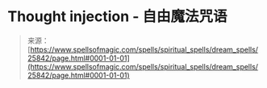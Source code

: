<!--yml

category: 未分类

date: 2024-06-12 19:13:03

-->

# Thought injection - 自由魔法咒语

> 来源：[https://www.spellsofmagic.com/spells/spiritual_spells/dream_spells/25842/page.html#0001-01-01](https://www.spellsofmagic.com/spells/spiritual_spells/dream_spells/25842/page.html#0001-01-01)
